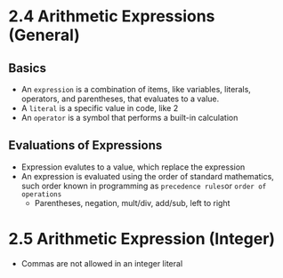 # 2.4 Arithmetic Expressions (General)

## Basics
* An `expression` is a combination of items, like variables, literals, operators, and parentheses, that evaluates to a value.
* A `literal` is a specific value in code, like 2
* An `operator` is a symbol that performs a built-in calculation

## Evaluations of Expressions
* Expression evalutes to a value, which replace the expression
* An expression is evaluated using the order of standard mathematics, such order known in programming as `precedence rules`or `order of operations`
  * Parentheses, negation, mult/div, add/sub, left to right


# 2.5 Arithmetic Expression (Integer)

* Commas are not allowed in an integer literal
